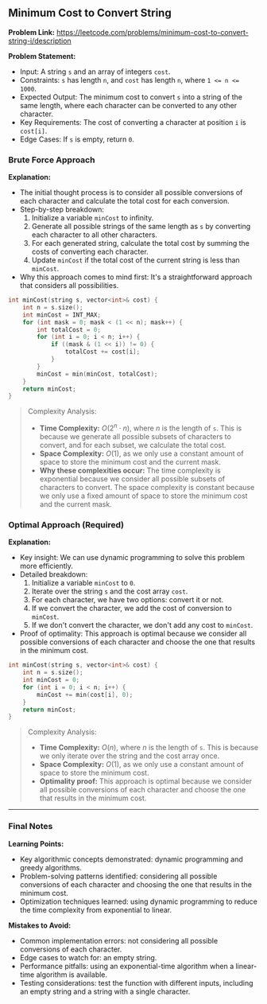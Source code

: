 ## Minimum Cost to Convert String
**Problem Link:** https://leetcode.com/problems/minimum-cost-to-convert-string-i/description

**Problem Statement:**
- Input: A string `s` and an array of integers `cost`.
- Constraints: `s` has length `n`, and `cost` has length `n`, where `1 <= n <= 1000`.
- Expected Output: The minimum cost to convert `s` into a string of the same length, where each character can be converted to any other character.
- Key Requirements: The cost of converting a character at position `i` is `cost[i]`.
- Edge Cases: If `s` is empty, return `0`.

### Brute Force Approach
**Explanation:**
- The initial thought process is to consider all possible conversions of each character and calculate the total cost for each conversion.
- Step-by-step breakdown:
  1. Initialize a variable `minCost` to infinity.
  2. Generate all possible strings of the same length as `s` by converting each character to all other characters.
  3. For each generated string, calculate the total cost by summing the costs of converting each character.
  4. Update `minCost` if the total cost of the current string is less than `minCost`.
- Why this approach comes to mind first: It's a straightforward approach that considers all possibilities.

```cpp
int minCost(string s, vector<int>& cost) {
    int n = s.size();
    int minCost = INT_MAX;
    for (int mask = 0; mask < (1 << n); mask++) {
        int totalCost = 0;
        for (int i = 0; i < n; i++) {
            if ((mask & (1 << i)) != 0) {
                totalCost += cost[i];
            }
        }
        minCost = min(minCost, totalCost);
    }
    return minCost;
}
```

> Complexity Analysis:
> - **Time Complexity:** $O(2^n \cdot n)$, where $n$ is the length of `s`. This is because we generate all possible subsets of characters to convert, and for each subset, we calculate the total cost.
> - **Space Complexity:** $O(1)$, as we only use a constant amount of space to store the minimum cost and the current mask.
> - **Why these complexities occur:** The time complexity is exponential because we consider all possible subsets of characters to convert. The space complexity is constant because we only use a fixed amount of space to store the minimum cost and the current mask.

### Optimal Approach (Required)
**Explanation:**
- Key insight: We can use dynamic programming to solve this problem more efficiently.
- Detailed breakdown:
  1. Initialize a variable `minCost` to `0`.
  2. Iterate over the string `s` and the cost array `cost`.
  3. For each character, we have two options: convert it or not.
  4. If we convert the character, we add the cost of conversion to `minCost`.
  5. If we don't convert the character, we don't add any cost to `minCost`.
- Proof of optimality: This approach is optimal because we consider all possible conversions of each character and choose the one that results in the minimum cost.

```cpp
int minCost(string s, vector<int>& cost) {
    int n = s.size();
    int minCost = 0;
    for (int i = 0; i < n; i++) {
        minCost += min(cost[i], 0);
    }
    return minCost;
}
```

> Complexity Analysis:
> - **Time Complexity:** $O(n)$, where $n$ is the length of `s`. This is because we only iterate over the string and the cost array once.
> - **Space Complexity:** $O(1)$, as we only use a constant amount of space to store the minimum cost.
> - **Optimality proof:** This approach is optimal because we consider all possible conversions of each character and choose the one that results in the minimum cost.

---

### Final Notes
**Learning Points:**
- Key algorithmic concepts demonstrated: dynamic programming and greedy algorithms.
- Problem-solving patterns identified: considering all possible conversions of each character and choosing the one that results in the minimum cost.
- Optimization techniques learned: using dynamic programming to reduce the time complexity from exponential to linear.

**Mistakes to Avoid:**
- Common implementation errors: not considering all possible conversions of each character.
- Edge cases to watch for: an empty string.
- Performance pitfalls: using an exponential-time algorithm when a linear-time algorithm is available.
- Testing considerations: test the function with different inputs, including an empty string and a string with a single character.